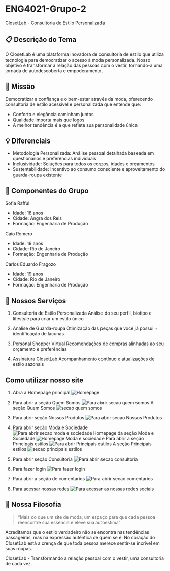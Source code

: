 # ENG4021-Grupo-2
ClosetLab - Consultoria de Estilo Personalizada

## 📋 Descrição do Tema

O  ClosetLab  é uma plataforma inovadora de consultoria de estilo que utiliza tecnologia para democratizar o acesso à moda personalizada. Nosso objetivo é transformar a relação das pessoas com o vestir, tornando-a uma jornada de autodescoberta e empoderamento.

## 🎯 Missão
Democratizar a confiança e o bem-estar através da moda, oferecendo consultoria de estilo acessível e personalizada que entende que:
- Conforto e elegância caminham juntos
- Qualidade importa mais que logos  
- A melhor tendência é a que reflete sua personalidade única

## 💡 Diferenciais
- Metodologia Personalizada: Análise pessoal detalhada baseada em questionários e preferências individuais 
- Inclusividade: Soluções para todos os corpos, idades e orçamentos
- Sustentabilidade: Incentivo ao consumo consciente e aproveitamento do guarda-roupa existente

## 👥 Componentes do Grupo

Sofia Rafful
- Idade: 18 anos
- Cidade: Angra dos Reis
- Formação: Engenharia de Produção

Caio Romero
- Idade: 19 anos
- Cidade: Rio de Janeiro
- Formação: Engenharia de Produção

Carlos Eduardo Fragozo
- Idade: 19 anos  
- Cidade: Rio de Janeiro
- Formação: Engenharia de Produção

## 🚀 Nossos Serviços

 1. Consultoria de Estilo Personalizada
 Análise do seu perfil, biotipo e lifestyle para criar um estilo único

 2. Análise de Guarda-roupa
 Otimização das peças que você já possui + identificação de lacunas

 3. Personal Shopper Virtual
 Recomendações de compras alinhadas ao seu orçamento e preferências

 4. Assinatura ClosetLab
 Acompanhamento contínuo e atualizações de estilo sazonais

## Como utilizar nosso site

 1. Abra a Homepage principal
 ![Homepage](https://github.com/sofiarafful9-boop/Time2_sofia/blob/main/Homepage.jpeg?raw=true)

 3. Para abrir a seção Quem Somos
 ![Para abrir secao quem somos](https://github.com/sofiarafful9-boop/Time2_sofia/blob/main/para%20abrir%20secao%20quem%20somos.jpeg?raw=true)
 A seção Quem Somos
 ![secao quem somos](https://github.com/sofiarafful9-boop/Time2_sofia/blob/main/quem%20somos.jpeg?raw=true)

 5. Para abrir seção Nossos Produtos
 ![Para abrir secao Nossos Produtos](https://github.com/sofiarafful9-boop/Time2_sofia/blob/main/para%20abrir%20nossos%20produtos.jpeg?raw=true)
 
 6. Para abrir seção Moda e Sociedade
 ![Para abrir secao moda e sociedade](https://github.com/sofiarafful9-boop/Time2_sofia/blob/main/para%20abrir%20moda%20e%20sociedade.jpeg?raw=true)
 Homepage da seção Moda e Sociedade
 ![Homepage Moda e sociedade](https://github.com/sofiarafful9-boop/Time2_sofia/blob/main/HP%20moda%20e%20sociedade.jpeg?raw=true)
 Para abrir a seção Principais estilos
 ![Para abrir Principais estilos](https://github.com/sofiarafful9-boop/Time2_sofia/blob/main/para%20abrir%20estilos.jpeg?raw=true)
 A seção Principais estilos
 ![secao principais estilos](https://github.com/sofiarafful9-boop/Time2_sofia/blob/main/estilos.jpeg?raw=true)

 8. Para abrir seção Consultoria
 ![Para abrir secao consultoria](https://github.com/sofiarafful9-boop/Time2_sofia/blob/main/para%20abrir%20consultoria.jpeg?raw=true)

 9. Para fazer login
 ![Para fazer login](https://github.com/sofiarafful9-boop/Time2_sofia/blob/main/para%20abrir%20login.jpeg?raw=true)

 10. Para abrir a seção de comentarios
 ![Para abrir secao comentarios](https://github.com/sofiarafful9-boop/Time2_sofia/blob/main/para%20abrir%20comentarios%20.jpeg?raw=true)

 11. Para acessar nossas redes
 ![Para acessar as nossas redes sociais](https://github.com/sofiarafful9-boop/Time2_sofia/blob/main/para%20abrir%20redes.jpeg?raw=true)

 ## 🌟 Nossa Filosofia

> “Mais do que um site de moda, um espaço para que cada pessoa reencontre sua essência e eleve sua autoestima”

Acreditamos que o estilo verdadeiro não se encontra nas tendências passageiras, mas na expressão autêntica de quem se é. No coração do ClosetLab está a crença de que toda pessoa merece sentir-se incrível em suas roupas.

ClosetLab - Transformando a relação pessoal com o vestir, uma consultoria de cada vez.


